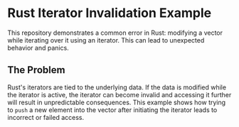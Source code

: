 # Rust Iterator Invalidation Example

This repository demonstrates a common error in Rust: modifying a vector while iterating over it using an iterator. This can lead to unexpected behavior and panics.

## The Problem

Rust's iterators are tied to the underlying data. If the data is modified while the iterator is active, the iterator can become invalid and accessing it further will result in unpredictable consequences.  This example shows how trying to `push` a new element into the vector after initiating the iterator leads to incorrect or failed access.
